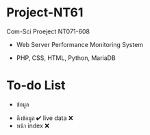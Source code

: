 # Project-NT61
Com-Sci Proeject NT071-608 

- Web Server Performance Monitoring System 

- PHP, CSS, HTML, Python, MariaDB

# To-do List

* ข้อมูล
- ดึงข้อมูล  &#10004; live data &#10060;
- หน้า index &#10060;

